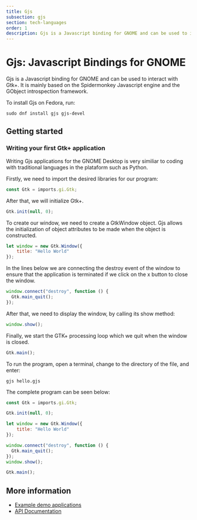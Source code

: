 ```yaml
---
title: Gjs
subsection: gjs
section: tech-languages
order: 1
description: Gjs is a Javascript binding for GNOME and can be used to interact with Gtk+.
---
```


# Gjs: Javascript Bindings for GNOME

Gjs is a Javascript binding for GNOME and can be used to interact with Gtk+. It is mainly based on the Spidermonkey Javascript engine and the GObject introspection framework.

To install Gjs on Fedora, run:

```
sudo dnf install gjs gjs-devel
```

## Getting started

### Writing your first Gtk+ application

Writing Gjs applications for the GNOME Desktop is very similiar to coding with traditional languages in the plataform such as Python.

Firstly, we need to import the desired libraries for our program:

```javascript
const Gtk = imports.gi.Gtk;
```

After that, we will initialize Gtk+.

```javascript
Gtk.init(null, 0);
```

To create our window, we need to create a GtkWindow object. Gjs allows the initialization of object attributes to be made when the object is constructed.

```javascript
let window = new Gtk.Window({
    title: "Hello World"
});
```

In the lines below we are connecting the destroy event of the window to ensure that the application is terminated if we click on the x button to close the window.

```javascript
window.connect("destroy", function () {
  Gtk.main_quit();
});
```

After that, we need to display the window, by calling its show method:

```javascript
window.show();
```

Finally, we start the GTK+ processing loop which we quit when the window is closed.

```javascript
Gtk.main();
```

To run the program, open a terminal, change to the directory of the file, and enter:

```
gjs hello.gjs
```

The complete program can be seen below:

```javascript
const Gtk = imports.gi.Gtk;

Gtk.init(null, 0);

let window = new Gtk.Window({
    title: "Hello World"
});

window.connect("destroy", function () {
  Gtk.main_quit();
});
window.show();

Gtk.main();
```

## More information

- [Example demo applications](https://developer.gnome.org/gnome-devel-demos/stable/js.html)
- [API Documentation](https://people.gnome.org/~gcampagna/docs/)
